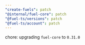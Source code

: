 ```yaml
---
"create-fuels": patch
"@internal/fuel-core": patch
"@fuel-ts/versions": patch
"@fuel-ts/account": patch
---
```


chore: upgrading `fuel-core` to `0.31.0`
